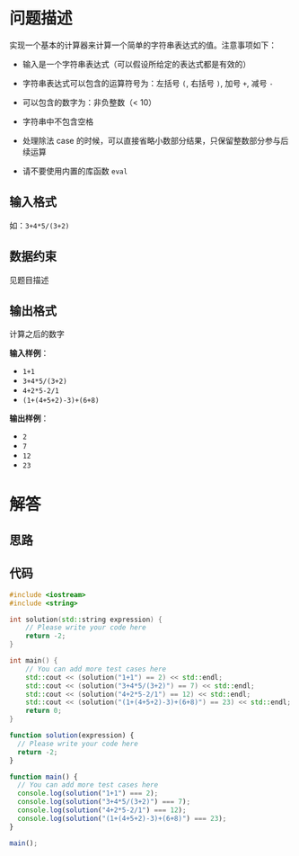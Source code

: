 # 问题描述

实现一个基本的计算器来计算一个简单的字符串表达式的值。注意事项如下：

- 输入是一个字符串表达式（可以假设所给定的表达式都是有效的）

- 字符串表达式可以包含的运算符号为：左括号 `(`, 右括号 `)`, 加号 `+`, 减号 `-`

- 可以包含的数字为：非负整数（< 10）

- 字符串中不包含空格

- 处理除法 case 的时候，可以直接省略小数部分结果，只保留整数部分参与后续运算

- 请不要使用内置的库函数 `eval`

## 输入格式

如：`3+4*5/(3+2)`

## 数据约束

见题目描述

## 输出格式

计算之后的数字

**输入样例**：
- `1+1`
- `3+4*5/(3+2)`
- `4+2*5-2/1`
- `(1+(4+5+2)-3)+(6+8)`

**输出样例**：
- `2`
- `7`
- `12`
- `23`

# 解答

## 思路

## 代码

```cpp
#include <iostream>
#include <string>

int solution(std::string expression) {
    // Please write your code here
    return -2;
}

int main() {
    // You can add more test cases here
    std::cout << (solution("1+1") == 2) << std::endl;
    std::cout << (solution("3+4*5/(3+2)") == 7) << std::endl;
    std::cout << (solution("4+2*5-2/1") == 12) << std::endl;
    std::cout << (solution("(1+(4+5+2)-3)+(6+8)") == 23) << std::endl;
    return 0;
}
```

```js
function solution(expression) {
  // Please write your code here
  return -2;
}

function main() {
  // You can add more test cases here
  console.log(solution("1+1") === 2);
  console.log(solution("3+4*5/(3+2)") === 7);
  console.log(solution("4+2*5-2/1") === 12);
  console.log(solution("(1+(4+5+2)-3)+(6+8)") === 23);
}

main();
```